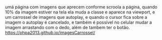 umá página com imagens que aprecem conforme scroola a página, quando 10% da imagem estiver na tela ela muda a classe e aparece na viewport, e um carrossel de imagens que autoplay, e quando o cursor fica sobre a imagem o autoplay é cancelado, e também é possível no celular mudar a imagem arrastando com o dedo, além de tambem ter o botão.
https://phpa2013.github.io/imagesCarrossel/
